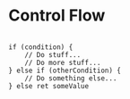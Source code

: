 # Control Flow

```arroba

if (condition) {
    // Do stuff...
    // Do more stuff...
} else if (otherCondition) {
    // Do something else...
} else ret someValue

```